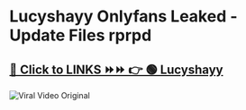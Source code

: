 
 # Lucyshayy Onlyfans Leaked - Update Files rprpd

## <h2><a href="https://clipsfans.com/Lucyshayy&ref=git">🔗 Click to LINKS ⏩⏩ 👉 🟢 Lucyshayy </a></h2>

<a href="https://clipsfans.com/Lucyshayy&ref=git" rel="nofollow" data-target="animated-image.originalLink"><img src="https://i.ibb.co.com/xMMVF88/686577567.gif" alt="Viral Video Original" style="max-width: 100%; display: inline-block;" data-target="animated-image.originalImage"></a>

